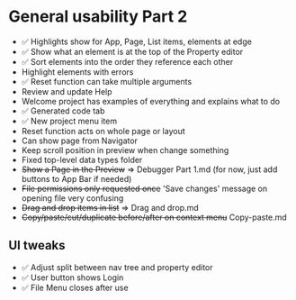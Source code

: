 General usability Part 2
========================

- ✅ Highlights show for App, Page, List items, elements at edge
- ✅ Show what an element is at the top of the Property editor
- ✅ Sort elements into the order they reference each other
- Highlight elements with errors
- ✅ Reset function can take multiple arguments
- Review and update Help
- Welcome project has examples of everything and explains what to do
- ✅ Generated code tab
- ✅ New project menu item
- Reset function acts on whole page or layout
- Can show page from Navigator
- Keep scroll position in preview when change something
- Fixed top-level data types folder
- ~~Show a Page in the Preview~~ => Debugger Part 1.md (for now, just add buttons to App Bar if needed)
- ~~File permissions only requested once~~  'Save changes' message on opening file very confusing
- ~~Drag and drop items in list~~  => Drag and drop.md
- ~~Copy/paste/cut/duplicate before/after on context menu~~  Copy-paste.md

UI tweaks
---------
- ✅ Adjust split between nav tree and property editor
- ✅ User button shows Login
- ✅ File Menu closes after use